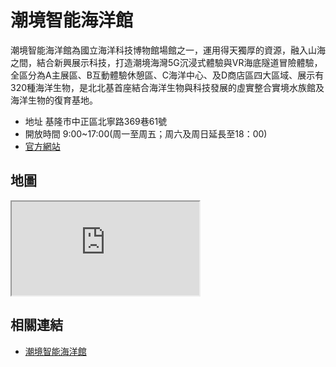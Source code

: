 # 潮境智能海洋館

潮境智能海洋館為國立海洋科技博物館場館之一，運用得天獨厚的資源，融入山海之間，結合新興展示科技，打造潮境海灣5G沉浸式體驗與VR海底隧道冒險體驗，全區分為A主展區、B互動體驗休憩區、C海洋中心、及D商店區四大區域、展示有320種海洋生物，是北北基首座結合海洋生物與科技發展的虛實整合實境水族館及海洋生物的復育基地。

- 地址 基隆市中正區北寧路369巷61號
- 開放時間 9:00~17:00(周一至周五；周六及周日延長至18：00)
- [官方網站](https://iocean.nmmst.gov.tw/)

## 地圖

<iframe src="https://www.google.com/maps/embed?pb=!1m14!1m8!1m3!1d14446.956562494293!2d121.8028952!3d25.1445086!3m2!1i1024!2i768!4f13.1!3m3!1m2!1s0x345d4fde3b63fa2f%3A0x39a10e8576b909bc!2si%20OCEAN!5e0!3m2!1sen!2stw!4v1690566785176!5m2!1sen!2stw" allowfullscreen="" loading="lazy" referrerpolicy="no-referrer-when-downgrade"></iframe>

## 相關連結

- [潮境智能海洋館](https://iocean.nmmst.gov.tw/)
